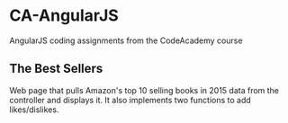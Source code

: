 # CA-AngularJS
AngularJS coding assignments from the CodeAcademy course

## The Best Sellers
Web page that pulls Amazon's top 10 selling books in 2015 data from the controller and displays it. It also implements two functions to add likes/dislikes.
